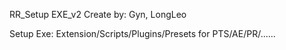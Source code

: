 RR_Setup EXE_v2
Create by: Gyn, LongLeo

Setup Exe: Extension/Scripts/Plugins/Presets for PTS/AE/PR/......

